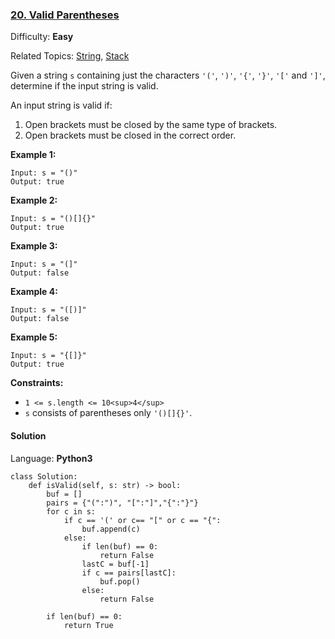 ### [20\. Valid Parentheses](https://leetcode.com/problems/valid-parentheses/)

Difficulty: **Easy**  

Related Topics: [String](https://leetcode.com/tag/string/), [Stack](https://leetcode.com/tag/stack/)


Given a string `s` containing just the characters `'('`, `')'`, `'{'`, `'}'`, `'['` and `']'`, determine if the input string is valid.

An input string is valid if:

1.  Open brackets must be closed by the same type of brackets.
2.  Open brackets must be closed in the correct order.

**Example 1:**

```
Input: s = "()"
Output: true
```

**Example 2:**

```
Input: s = "()[]{}"
Output: true
```

**Example 3:**

```
Input: s = "(]"
Output: false
```

**Example 4:**

```
Input: s = "([)]"
Output: false
```

**Example 5:**

```
Input: s = "{[]}"
Output: true
```

**Constraints:**

*   `1 <= s.length <= 10<sup>4</sup>`
*   `s` consists of parentheses only `'()[]{}'`.


#### Solution

Language: **Python3**

```python3
class Solution:
    def isValid(self, s: str) -> bool:
        buf = []
        pairs = {"(":")", "[":"]","{":"}"}
        for c in s:
            if c == '(' or c== "[" or c == "{":
                buf.append(c)
            else:
                if len(buf) == 0:
                    return False
                lastC = buf[-1]
                if c == pairs[lastC]:
                    buf.pop()
                else:
                    return False
                
        if len(buf) == 0:
            return True
```